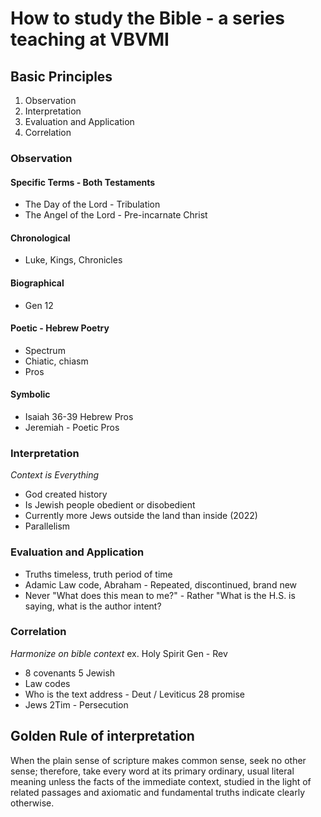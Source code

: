 # How to study the Bible - a series teaching at VBVMI
## Basic Principles
1. Observation
2. Interpretation
3. Evaluation and Application
4. Correlation

### Observation
#### Specific Terms - Both Testaments
- The Day of the Lord - Tribulation
- The Angel of the Lord - Pre-incarnate Christ
#### Chronological 
- Luke, Kings, Chronicles
#### Biographical 
- Gen 12
#### Poetic - Hebrew Poetry
- Spectrum
- Chiatic, chiasm
- Pros
#### Symbolic
- Isaiah 36-39 Hebrew Pros
- Jeremiah - Poetic Pros
### Interpretation
_Context is Everything_
- God created history
- Is Jewish people obedient or disobedient
- Currently more Jews outside the land than inside (2022)
- Parallelism
### Evaluation and Application
- Truths timeless, truth period of time
- Adamic Law code, Abraham - Repeated, discontinued, brand new
- Never "What does this mean to me?" - Rather "What is the H.S. is saying, what is the author intent?
### Correlation
_Harmonize on bible context_ ex. Holy Spirit Gen - Rev
- 8 covenants 5 Jewish
- Law codes
- Who is the text address - Deut / Leviticus 28 promise
- Jews 2Tim - Persecution

## Golden Rule of interpretation
When the plain sense of scripture makes common sense, seek no other sense;
therefore, take every word at its primary ordinary, usual literal meaning
unless the facts of the immediate context, studied in the light of related 
passages and axiomatic and fundamental truths indicate clearly otherwise.
